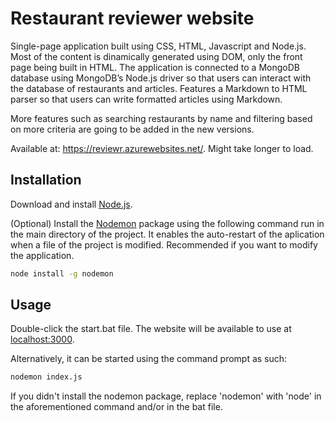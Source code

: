 # Restaurant reviewer website
Single-page application built using CSS, HTML, Javascript and Node.js. Most of the content is dinamically generated using DOM, only the front page being built in HTML. The application is connected to a MongoDB database using MongoDB’s Node.js driver so that users can interact with the database of restaurants and articles. Features a Markdown to HTML parser so that users can write formatted articles using Markdown.

More features such as searching restaurants by name and filtering based on more criteria are going to be added in the new versions.

Available at: https://reviewr.azurewebsites.net/. Might take longer to load.

## Installation
Download and install [Node.js](https://nodejs.org/en/download/).

(Optional) Install the [Nodemon](https://www.npmjs.com/package/nodemon) package using the following command run in the main directory of the project. It enables the auto-restart of the aplication when a file of the project is modified. Recommended if you want to modify the application.

```bash
node install -g nodemon
```

## Usage
Double-click the start.bat file. The website will be available to use at [localhost:3000](https://localhost:3000/).

Alternatively, it can be started using the command prompt as such:

```bash
nodemon index.js
```

If you didn't install the nodemon package, replace 'nodemon' with 'node' in the aforementioned command and/or in the bat file.
